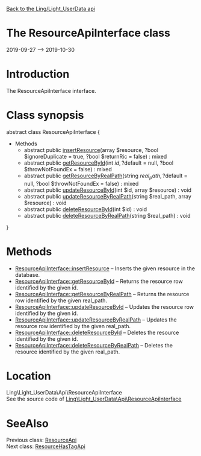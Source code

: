 [Back to the Ling/Light_UserData api](https://github.com/lingtalfi/Light_UserData/blob/master/doc/api/Ling/Light_UserData.md)



The ResourceApiInterface class
================
2019-09-27 --> 2019-10-30






Introduction
============

The ResourceApiInterface interface.



Class synopsis
==============


abstract class <span class="pl-k">ResourceApiInterface</span>  {

- Methods
    - abstract public [insertResource](https://github.com/lingtalfi/Light_UserData/blob/master/doc/api/Ling/Light_UserData/Api/ResourceApiInterface/insertResource.md)(array $resource, ?bool $ignoreDuplicate = true, ?bool $returnRic = false) : mixed
    - abstract public [getResourceById](https://github.com/lingtalfi/Light_UserData/blob/master/doc/api/Ling/Light_UserData/Api/ResourceApiInterface/getResourceById.md)(int $id, ?$default = null, ?bool $throwNotFoundEx = false) : mixed
    - abstract public [getResourceByRealPath](https://github.com/lingtalfi/Light_UserData/blob/master/doc/api/Ling/Light_UserData/Api/ResourceApiInterface/getResourceByRealPath.md)(string $real_path, ?$default = null, ?bool $throwNotFoundEx = false) : mixed
    - abstract public [updateResourceById](https://github.com/lingtalfi/Light_UserData/blob/master/doc/api/Ling/Light_UserData/Api/ResourceApiInterface/updateResourceById.md)(int $id, array $resource) : void
    - abstract public [updateResourceByRealPath](https://github.com/lingtalfi/Light_UserData/blob/master/doc/api/Ling/Light_UserData/Api/ResourceApiInterface/updateResourceByRealPath.md)(string $real_path, array $resource) : void
    - abstract public [deleteResourceById](https://github.com/lingtalfi/Light_UserData/blob/master/doc/api/Ling/Light_UserData/Api/ResourceApiInterface/deleteResourceById.md)(int $id) : void
    - abstract public [deleteResourceByRealPath](https://github.com/lingtalfi/Light_UserData/blob/master/doc/api/Ling/Light_UserData/Api/ResourceApiInterface/deleteResourceByRealPath.md)(string $real_path) : void

}






Methods
==============

- [ResourceApiInterface::insertResource](https://github.com/lingtalfi/Light_UserData/blob/master/doc/api/Ling/Light_UserData/Api/ResourceApiInterface/insertResource.md) &ndash; Inserts the given resource in the database.
- [ResourceApiInterface::getResourceById](https://github.com/lingtalfi/Light_UserData/blob/master/doc/api/Ling/Light_UserData/Api/ResourceApiInterface/getResourceById.md) &ndash; Returns the resource row identified by the given id.
- [ResourceApiInterface::getResourceByRealPath](https://github.com/lingtalfi/Light_UserData/blob/master/doc/api/Ling/Light_UserData/Api/ResourceApiInterface/getResourceByRealPath.md) &ndash; Returns the resource row identified by the given real_path.
- [ResourceApiInterface::updateResourceById](https://github.com/lingtalfi/Light_UserData/blob/master/doc/api/Ling/Light_UserData/Api/ResourceApiInterface/updateResourceById.md) &ndash; Updates the resource row identified by the given id.
- [ResourceApiInterface::updateResourceByRealPath](https://github.com/lingtalfi/Light_UserData/blob/master/doc/api/Ling/Light_UserData/Api/ResourceApiInterface/updateResourceByRealPath.md) &ndash; Updates the resource row identified by the given real_path.
- [ResourceApiInterface::deleteResourceById](https://github.com/lingtalfi/Light_UserData/blob/master/doc/api/Ling/Light_UserData/Api/ResourceApiInterface/deleteResourceById.md) &ndash; Deletes the resource identified by the given id.
- [ResourceApiInterface::deleteResourceByRealPath](https://github.com/lingtalfi/Light_UserData/blob/master/doc/api/Ling/Light_UserData/Api/ResourceApiInterface/deleteResourceByRealPath.md) &ndash; Deletes the resource identified by the given real_path.





Location
=============
Ling\Light_UserData\Api\ResourceApiInterface<br>
See the source code of [Ling\Light_UserData\Api\ResourceApiInterface](https://github.com/lingtalfi/Light_UserData/blob/master/Api/ResourceApiInterface.php)



SeeAlso
==============
Previous class: [ResourceApi](https://github.com/lingtalfi/Light_UserData/blob/master/doc/api/Ling/Light_UserData/Api/ResourceApi.md)<br>Next class: [ResourceHasTagApi](https://github.com/lingtalfi/Light_UserData/blob/master/doc/api/Ling/Light_UserData/Api/ResourceHasTagApi.md)<br>
